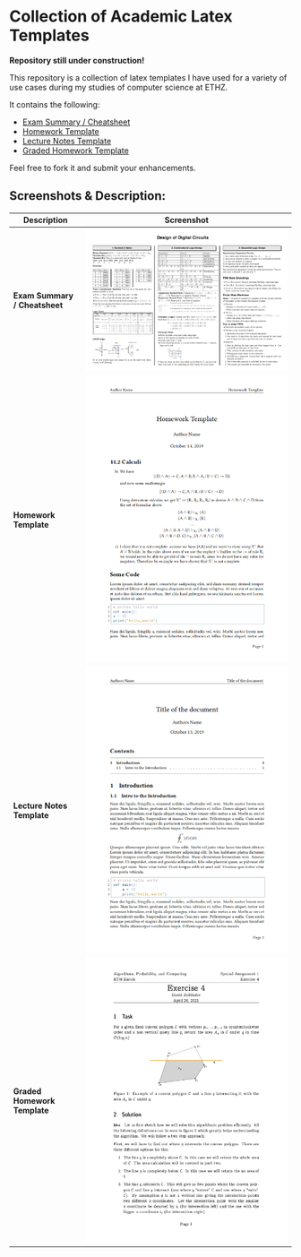 # Collection of Academic Latex Templates

**Repository still under construction!**

This repository is a collection of latex templates I have used for a variety of use cases during my studies of computer science at ETHZ. 

It contains the following:

- [Exam Summary / Cheatsheet](./exam-summary/)
- [Homework Template](./homework/)
- [Lecture Notes Template](./lecture-notes/)
- [Graded Homework Template](./graded-homework/)


Feel free to fork it and submit your enhancements.

## Screenshots & Description:

| Description | Screenshot |
|-------------|------------|
| **Exam Summary / Cheatsheet** |![exam summary screenshot](./exam-summary/exam_summary.png)|
| **Homework Template** |![homework template screenshot](./homework/homework.png)|
| **Lecture Notes Template** |![lecture notes template screenshot](./lecture-notes/lecture_notes.png)
| **Graded Homework Template** |![graded homework template screenshot](./graded-homework/graded-homework.png)|